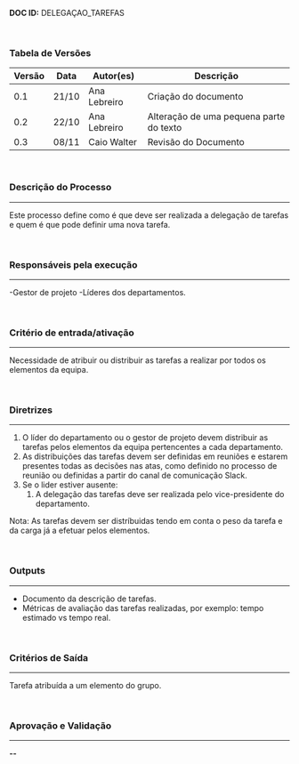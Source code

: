 **DOC ID:** DELEGAÇAO_TAREFAS

</br>

### **Tabela de Versões**

| Versão | Data | Autor(es) | Descrição |
|---|---|---|---|
| 0.1 | 21/10 | Ana Lebreiro | Criação do documento |
| 0.2 | 22/10 | Ana Lebreiro | Alteração de uma pequena parte do texto |
| 0.3 | 08/11 | Caio Walter | Revisão do Documento |

</br>

### **Descrição do Processo**

---

Este processo define como é que deve ser realizada a delegação de tarefas e quem é que pode definir uma nova tarefa.

</br>

### **Responsáveis pela execução**

---

-Gestor de projeto 
-Líderes dos departamentos.

</br>

### **Critério de entrada/ativação**

---

Necessidade de atribuir ou distribuir as tarefas a realizar por todos os elementos da equipa.

</br>


### **Diretrizes**

---

1. O líder do departamento ou o gestor de projeto devem distribuir as tarefas pelos elementos da equipa pertencentes a cada departamento.
2. As distribuições das tarefas devem ser definidas em reuniões e estarem presentes todas as decisões nas atas, como definido no processo de reunião ou definidas a partir do canal de comunicação Slack.
3. Se o lider estiver ausente:
   1. A delegação das tarefas deve ser realizada pelo vice-presidente do departamento.

Nota: As tarefas devem ser distríbuidas tendo em conta o peso da tarefa e da carga já a efetuar pelos elementos.

</br>

### **Outputs**

---

- Documento da descrição de tarefas.
- Métricas de avaliação das tarefas realizadas, por exemplo: tempo estimado vs tempo real.

</br>

### **Critérios de Saída**

---

Tarefa atribuída a um elemento do grupo.

</br>

### **Aprovação e Validação**

---

**--**
